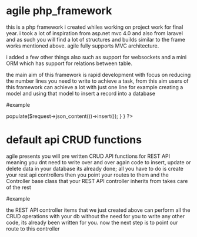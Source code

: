 # agile php_framework

this is a php framework i created whiles working on project work for final year. i took a lot of inspiration from asp.net mvc 4.0  and also from laravel and as such you will find a lot of structures and builds similar to the frame works mentioned above. agile fully supports MVC architecture.

i added a few other things also such as support for websockets and a mini ORM which has support for relations between table.

the main aim of this framework is rapid development with focus on reducing the number lines you need to write to achieve a task, from this aim users of this framework can achieve a lot with just one line for example creating a model and using that model to insert a record into a database

#example

<?php

//creating your item model to insert items into your db

class item extends Model{}

?>

<?php

class items extends Controller{

  public function add_item(Request $request){
  
    Response::json(item::instance()->populate($request->json_content())->insert());
    
  }
  
}

?> 

# default api CRUD functions
agile presents you will pre written CRUD API functions for REST API meaning you dnt need to write over and over again code to insert, update or delete data in your database its already done; all you have to do is create your rest api controllers then you point your routes to them and the Controller base class that your REST API controller inherits from takes care of the rest

#example

<?php

//REST API controller

class items extends Controller{

	public function __construct(){
		
		//specify the name of the model you want to bind to this controller
		
		parent::__construct("item");
		
		}
		
	}
	
}
?>

the REST API controller items that we just created above can perform all the CRUD operations with your db without the need for you to write any other code, its already been written for you. now the next step is to point our route to this controller

<?php

class RouteFactory {

    public function __construct(){
    
        //http routes
        
        //register route follow to an base url
        
        Route::base("api");
        
        //items routes
        
        Route::post("api/item","items", "add");
        
        Route::get("api/item/:id","items", "get");
        
        Route::get("api/items","items", "lyst");
        
        Route::put("api/item","items", "update");
        
        Route::delete("api/item/:id","item", "delete");
      }
      
    }
    
  }
  
  now your REST API controller is ready to respond to REST API calls and also perform CRUD operations with the data it receives from those calls;
  
  
#connecting to a database
currently agile has support only for mysql and postgres, looking to add support for MSSQL. to connect to database you will need to provide these details in the config.json file which you in the config folder, DB_TYPE, HOST_NAME, DB_USER, DB_PASSWORD and DB_NAME
  
  
#example
"server": {
  
        "DB_TYPE":"mysql",
        
        "HOST_NAME" : "localhost",
        
        "DB_USER" : "root",
        
        "DB_PASS" : "",
        
        "DB_NAME":"test_db",
        
        "HOST_URL" : "http://localhost/agile",
        
        "DOMAIN_NAME" : "http://localhost/agile",
        
        "DIGEST":"9015432640eb37b1f1343ef387cd3e89d6dbc48b38a1e3a9e5fb8d2543ef770207afcd50063900de672a96d9f45129ab8fc7d91f9267bb8178bda1b400a6688f",
        
        "ADMIN_EMAIL":"admin@gmail.com",
        
        "PORT": 1250,
        
        "ENCRYPT" : false
        
    }
